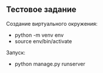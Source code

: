 ## Тестовое задание

Создание виртуального окружения:
* python -m venv env
* source env/bin/activate

Запуск:
* python manage.py runserver
